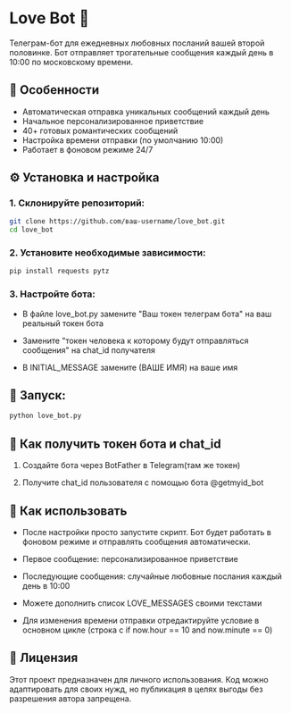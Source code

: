 # Love Bot 💖

Телеграм-бот для ежедневных любовных посланий вашей второй половинке. Бот отправляет трогательные сообщения каждый день в 10:00 по московскому времени.

## 📌 Особенности

- Автоматическая отправка уникальных сообщений каждый день
- Начальное персонализированное приветствие
- 40+ готовых романтических сообщений
- Настройка времени отправки (по умолчанию 10:00)
- Работает в фоновом режиме 24/7

## ⚙️ Установка и настройка

### 1. Склонируйте репозиторий:
   ```bash
   git clone https://github.com/ваш-username/love_bot.git
   cd love_bot
   ```
### 2. Установите необходимые зависимости:
  ```bash
  pip install requests pytz
  ```
### 3. Настройте бота:
 
- В файле love_bot.py замените "Ваш токен телеграм бота" на ваш реальный токен бота

- Замените "токен человека к которому будут отправляться сообщения" на chat_id получателя

- В INITIAL_MESSAGE замените (ВАШЕ ИМЯ) на ваше имя

## 🚀 Запуск:

```python
python love_bot.py
```

## 🔧 Как получить токен бота и chat_id
1. Создайте бота через BotFather в Telegram(там же токен)

2. Получите chat_id пользователя с помощью бота @getmyid_bot

## 🚀 Как использовать

- После настройки просто запустите скрипт. Бот будет работать в фоновом режиме и отправлять сообщения автоматически.

- Первое сообщение: персонализированное приветствие

- Последующие сообщения: случайные любовные послания каждый день в 10:00

- Можете дополнить список LOVE_MESSAGES своими текстами

- Для изменения времени отправки отредактируйте условие в основном цикле (строка с if now.hour == 10 and now.minute == 0)

## 📜 Лицензия
Этот проект предназначен для личного использования. Код можно адаптировать для своих нужд, но публикация в целях выгоды без разрешения автора запрещена.
